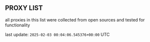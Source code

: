 ## PROXY LIST

all proxies in this list were collected from open sources and tested for functionality

last update: `2025-02-03 00:04:06.545376+00:00` UTC